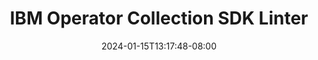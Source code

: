 ---
weight: 700
title: "IBM Operator Collection SDK Linter"
description: ""
icon: "quick_reference_all"
date: "2024-01-15T13:17:48-08:00"
lastmod: "2024-01-15T13:17:48-08:00"
draft: true
toc: true
---